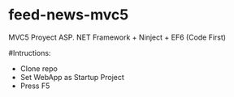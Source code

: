 # feed-news-mvc5
MVC5 Proyect ASP. NET Framework + Ninject + EF6 (Code First)

#Intructions:

 - Clone repo
 - Set WebApp as Startup Project
 - Press F5
